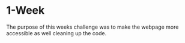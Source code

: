 # 1-Week


The purpose of this weeks challenge was to make the webpage more accessible as well cleaning up the code.
